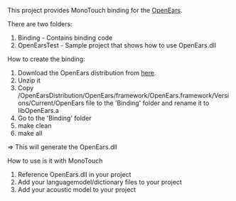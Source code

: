 
This project provides MonoTouch binding for the [OpenEars](http://www.politepix.com/openears/).

There are two folders:

1. Binding - Contains binding code
2. OpenEarsTest - Sample project that shows how to use OpenEars.dll 

How to create the binding:

1. Download the OpenEars distribution from [here](http://www.politepix.com/openears).
2. Unzip it 
3. Copy <unzip location>/OpenEarsDistribution/OpenEars/framework/OpenEars.framework/Versions/Current/OpenEars 
   file to the 'Binding' folder and rename it to libOpenEars.a
4. Go to the 'Binding' folder 
5. make clean
6. make all

=> This will generate the OpenEars.dll 

How to use is it with MonoTouch 

1. Reference OpenEars.dll in your project
2. Add your languagemodel/dictionary files to your project 
3. Add your acoustic model to your project











